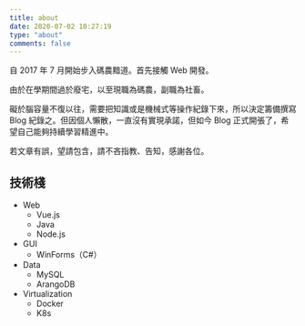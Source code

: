 ```yaml
---
title: about
date: 2020-07-02 10:27:19
type: "about"
comments: false
---
```


自 2017 年 7 月開始步入碼農黯道。首先接觸 Web 開發。

由於在學期間過於廢宅，以至現職為碼農，副職為社畜。

礙於腦容量不復以往，需要把知識或是機械式等操作紀錄下來，所以決定籌備撰寫 Blog 紀錄之。但因個人懶散，一直沒有實現承諾，但如今 Blog 正式開張了，希望自己能夠持續學習精進中。

若文章有誤，望請包含，請不吝指教、告知，感謝各位。

## 技術棧

- Web
    - Vue.js
    - Java
    - Node.js
- GUI
    - WinForms（C#）
- Data
    - MySQL
    - ArangoDB
- Virtualization
    - Docker
    - K8s
